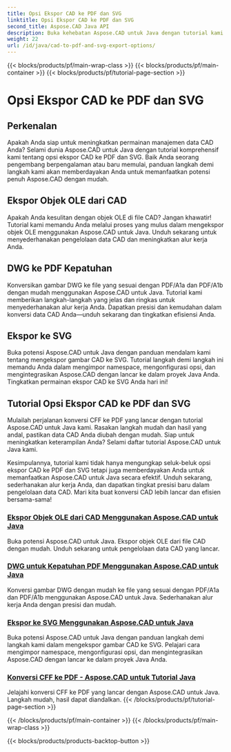 ```yaml
---
title: Opsi Ekspor CAD ke PDF dan SVG
linktitle: Opsi Ekspor CAD ke PDF dan SVG
second_title: Aspose.CAD Java API
description: Buka kehebatan Aspose.CAD untuk Java dengan tutorial kami tentang opsi ekspor CAD ke PDF dan SVG. Kelola data CAD dengan mudah dan presisi serta mudah.
weight: 22
url: /id/java/cad-to-pdf-and-svg-export-options/
---
```


{{< blocks/products/pf/main-wrap-class >}}
{{< blocks/products/pf/main-container >}}
{{< blocks/products/pf/tutorial-page-section >}}

# Opsi Ekspor CAD ke PDF dan SVG



## Perkenalan

Apakah Anda siap untuk meningkatkan permainan manajemen data CAD Anda? Selami dunia Aspose.CAD untuk Java dengan tutorial komprehensif kami tentang opsi ekspor CAD ke PDF dan SVG. Baik Anda seorang pengembang berpengalaman atau baru memulai, panduan langkah demi langkah kami akan memberdayakan Anda untuk memanfaatkan potensi penuh Aspose.CAD dengan mudah.

## Ekspor Objek OLE dari CAD

Apakah Anda kesulitan dengan objek OLE di file CAD? Jangan khawatir! Tutorial kami memandu Anda melalui proses yang mulus dalam mengekspor objek OLE menggunakan Aspose.CAD untuk Java. Unduh sekarang untuk menyederhanakan pengelolaan data CAD dan meningkatkan alur kerja Anda.

## DWG ke PDF Kepatuhan

Konversikan gambar DWG ke file yang sesuai dengan PDF/A1a dan PDF/A1b dengan mudah menggunakan Aspose.CAD untuk Java. Tutorial kami memberikan langkah-langkah yang jelas dan ringkas untuk menyederhanakan alur kerja Anda. Dapatkan presisi dan kemudahan dalam konversi data CAD Anda—unduh sekarang dan tingkatkan efisiensi Anda.

## Ekspor ke SVG

Buka potensi Aspose.CAD untuk Java dengan panduan mendalam kami tentang mengekspor gambar CAD ke SVG. Tutorial langkah demi langkah ini memandu Anda dalam mengimpor namespace, mengonfigurasi opsi, dan mengintegrasikan Aspose.CAD dengan lancar ke dalam proyek Java Anda. Tingkatkan permainan ekspor CAD ke SVG Anda hari ini!

## Tutorial Opsi Ekspor CAD ke PDF dan SVG
Mulailah perjalanan konversi CFF ke PDF yang lancar dengan tutorial Aspose.CAD untuk Java kami. Rasakan langkah mudah dan hasil yang andal, pastikan data CAD Anda diubah dengan mudah. Siap untuk meningkatkan keterampilan Anda? Selami daftar tutorial Aspose.CAD untuk Java kami.

Kesimpulannya, tutorial kami tidak hanya mengungkap seluk-beluk opsi ekspor CAD ke PDF dan SVG tetapi juga memberdayakan Anda untuk memanfaatkan Aspose.CAD untuk Java secara efektif. Unduh sekarang, sederhanakan alur kerja Anda, dan dapatkan tingkat presisi baru dalam pengelolaan data CAD. Mari kita buat konversi CAD lebih lancar dan efisien bersama-sama!

### [Ekspor Objek OLE dari CAD Menggunakan Aspose.CAD untuk Java](./export-ole-objects-from-cad/)
Buka potensi Aspose.CAD untuk Java. Ekspor objek OLE dari file CAD dengan mudah. Unduh sekarang untuk pengelolaan data CAD yang lancar.
### [DWG untuk Kepatuhan PDF Menggunakan Aspose.CAD untuk Java](./dwg-to-compliance-pdf/)
Konversi gambar DWG dengan mudah ke file yang sesuai dengan PDF/A1a dan PDF/A1b menggunakan Aspose.CAD untuk Java. Sederhanakan alur kerja Anda dengan presisi dan mudah.
### [Ekspor ke SVG Menggunakan Aspose.CAD untuk Java](./export-to-svg/)
Buka potensi Aspose.CAD untuk Java dengan panduan langkah demi langkah kami dalam mengekspor gambar CAD ke SVG. Pelajari cara mengimpor namespace, mengonfigurasi opsi, dan mengintegrasikan Aspose.CAD dengan lancar ke dalam proyek Java Anda.
### [Konversi CFF ke PDF - Aspose.CAD untuk Tutorial Java](./cff-to-pdf-conversion/)
Jelajahi konversi CFF ke PDF yang lancar dengan Aspose.CAD untuk Java. Langkah mudah, hasil dapat diandalkan.
{{< /blocks/products/pf/tutorial-page-section >}}

{{< /blocks/products/pf/main-container >}}
{{< /blocks/products/pf/main-wrap-class >}}

{{< blocks/products/products-backtop-button >}}
